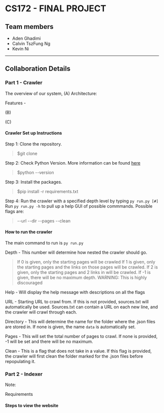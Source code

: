 # CS172 - FINAL PROJECT 

## Team members

- Aden Ghadimi
- Calvin TszFung Ng
- Kevin Ni
______________________________________________________


## Collaboration Details


### Part 1 - Crawler
The overview of our system, 
(A) Architecture:


Features - 




(B)


(C)

#### Crawler Set up Instructions

Step 1: Clone the repository.

> $git clone <repository url>

Step 2: Check Python Version. More information can be found [here](https://www.python.org/download/releases/3.0/)

> $python --version

Step 3: Install the packages.

> $pip install -r requirements.txt

Step 4: Run the crawler with a specified depth level by typing `py run.py [#]`
Run `py run.py -h` to pull up a help GUI of possible commmands.
Possible flags are:
> --url
> --dir
> --pages
> --clean

#### How to run the crawler
The main command to run is `py run.py`

Depth - This number will determine how nested the crawler should go.
> If 0 is given, only the starting pages will be crawled
> If 1 is given, only the starting pages and the links on those pages will be crawled.
> If 2 is given, only the starting pages and 2 links in will be crawled.
> If -1 is given, there will be no maximum depth. WARNING: This is highly discouraged

Help - Will display the help message with descriptions on all the flags

URL - Starting URL to crawl from. If this is not provided, sources.txt will automatically be used. Sources.txt can contain a URL on each new line, and the crawler will crawl through each.

Directory - This will determine the name for the folder where the .json files are stored in. If none is given, the name `data` is automatically set.

Pages - This will set the total number of pages to crawl. If none is provided, -1 will be set and there will be no maximum.

Clean - This is a flag that does not take in a value. If this flag is provided, the crawler will first clean the folder marked for the .json files before repopulating it.

### Part 2 - Indexer


Note: 


Requirements



#### Steps to view the website

